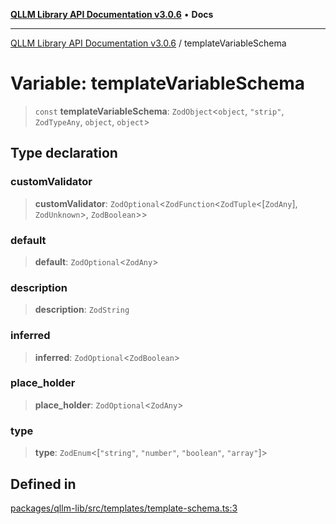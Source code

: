 [**QLLM Library API Documentation v3.0.6**](../README.md) • **Docs**

***

[QLLM Library API Documentation v3.0.6](../globals.md) / templateVariableSchema

# Variable: templateVariableSchema

> `const` **templateVariableSchema**: `ZodObject`\<`object`, `"strip"`, `ZodTypeAny`, `object`, `object`\>

## Type declaration

### customValidator

> **customValidator**: `ZodOptional`\<`ZodFunction`\<`ZodTuple`\<[`ZodAny`], `ZodUnknown`\>, `ZodBoolean`\>\>

### default

> **default**: `ZodOptional`\<`ZodAny`\>

### description

> **description**: `ZodString`

### inferred

> **inferred**: `ZodOptional`\<`ZodBoolean`\>

### place\_holder

> **place\_holder**: `ZodOptional`\<`ZodAny`\>

### type

> **type**: `ZodEnum`\<[`"string"`, `"number"`, `"boolean"`, `"array"`]\>

## Defined in

[packages/qllm-lib/src/templates/template-schema.ts:3](https://github.com/quantalogic/qllm/blob/b15a3aa4af263bce36ea091a0f29bf1255b95497/packages/qllm-lib/src/templates/template-schema.ts#L3)
